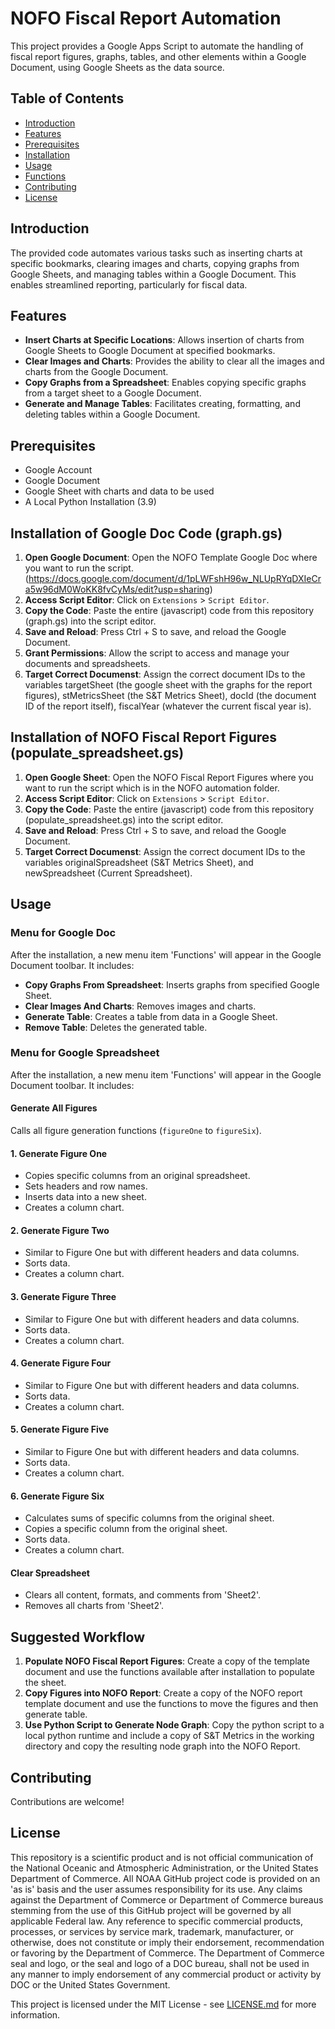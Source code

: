# NOFO Fiscal Report Automation

This project provides a Google Apps Script to automate the handling of fiscal report figures, graphs, tables, and other elements within a Google Document, using Google Sheets as the data source.

## Table of Contents

- [Introduction](#introduction)
- [Features](#features)
- [Prerequisites](#prerequisites)
- [Installation](#installation)
- [Usage](#usage)
- [Functions](#functions)
- [Contributing](#contributing)
- [License](#license)

## Introduction

The provided code automates various tasks such as inserting charts at specific bookmarks, clearing images and charts, copying graphs from Google Sheets, and managing tables within a Google Document. This enables streamlined reporting, particularly for fiscal data.

## Features

- **Insert Charts at Specific Locations**: Allows insertion of charts from Google Sheets to Google Document at specified bookmarks.
- **Clear Images and Charts**: Provides the ability to clear all the images and charts from the Google Document.
- **Copy Graphs from a Spreadsheet**: Enables copying specific graphs from a target sheet to a Google Document.
- **Generate and Manage Tables**: Facilitates creating, formatting, and deleting tables within a Google Document.

## Prerequisites

- Google Account
- Google Document
- Google Sheet with charts and data to be used
- A Local Python Installation (3.9)

## Installation of Google Doc Code (graph.gs)

1. **Open Google Document**: Open the NOFO Template Google Doc where you want to run the script. (https://docs.google.com/document/d/1pLWFshH96w_NLUpRYqDXIeCra5w96dM0WoKK8fvCyMs/edit?usp=sharing)
2. **Access Script Editor**: Click on `Extensions` > `Script Editor`.
3. **Copy the Code**: Paste the entire (javascript) code from this repository (graph.gs) into the script editor.
4. **Save and Reload**: Press Ctrl + S to save, and reload the Google Document.
5. **Grant Permissions**: Allow the script to access and manage your documents and spreadsheets.
6. **Target Correct Documenst**: Assign the correct document IDs to the variables targetSheet (the google sheet with the graphs for the report figures), stMetricsSheet (the S&T Metrics Sheet), docId (the document ID of the report itself), fiscalYear (whatever the current fiscal year is).

## Installation of NOFO Fiscal Report Figures (populate_spreadsheet.gs)
1. **Open Google Sheet**: Open the NOFO Fiscal Report Figures where you want to run the script which is in the NOFO automation folder.
2. **Access Script Editor**: Click on `Extensions` > `Script Editor`.
3. **Copy the Code**: Paste the entire (javascript) code from this repository (populate_spreadsheet.gs) into the script editor.
4. **Save and Reload**: Press Ctrl + S to save, and reload the Google Document.
5. **Target Correct Documenst**: Assign the correct document IDs to the variables originalSpreadsheet (S&T Metrics Sheet), and newSpreadsheet (Current Spreadsheet).

## Usage

### Menu for Google Doc

After the installation, a new menu item 'Functions' will appear in the Google Document toolbar. It includes:

- **Copy Graphs From Spreadsheet**: Inserts graphs from specified Google Sheet.
- **Clear Images And Charts**: Removes images and charts.
- **Generate Table**: Creates a table from data in a Google Sheet.
- **Remove Table**: Deletes the generated table.

### Menu for Google Spreadsheet

After the installation, a new menu item 'Functions' will appear in the Google Document toolbar. It includes:

#### Generate All Figures
Calls all figure generation functions (`figureOne` to `figureSix`).

#### 1. Generate Figure One

- Copies specific columns from an original spreadsheet.
- Sets headers and row names.
- Inserts data into a new sheet.
- Creates a column chart.

#### 2. Generate Figure Two

- Similar to Figure One but with different headers and data columns.
- Sorts data.
- Creates a column chart.

#### 3. Generate Figure Three

- Similar to Figure One but with different headers and data columns.
- Sorts data.
- Creates a column chart.

#### 4. Generate Figure Four

- Similar to Figure One but with different headers and data columns.
- Sorts data.
- Creates a column chart.

#### 5. Generate Figure Five

- Similar to Figure One but with different headers and data columns.
- Sorts data.
- Creates a column chart.

#### 6. Generate Figure Six

- Calculates sums of specific columns from the original sheet.
- Copies a specific column from the original sheet.
- Sorts data.
- Creates a column chart.

#### Clear Spreadsheet
  - Clears all content, formats, and comments from 'Sheet2'.
  - Removes all charts from 'Sheet2'.

## Suggested Workflow
1. **Populate NOFO Fiscal Report Figures**: Create a copy of the template document and use the functions available after installation to populate the sheet.
2. **Copy Figures into NOFO Report**: Create a copy of the NOFO report template document and use the functions to move the figures and then generate table.
3. **Use Python Script to Generate Node Graph**: Copy the python script to a local python runtime and include a copy of S&T Metrics in the working directory and copy the resulting node graph into the NOFO Report.

## Contributing

Contributions are welcome!

## License

This repository is a scientific product and is not official communication of the National Oceanic and Atmospheric Administration, or the United States Department of Commerce. All NOAA GitHub project code is provided on an 'as is' basis and the user assumes responsibility for its use. Any claims against the Department of Commerce or Department of Commerce bureaus stemming from the use of this GitHub project will be governed by all applicable Federal law. Any reference to specific commercial products, processes, or services by service mark, trademark, manufacturer, or otherwise, does not constitute or imply their endorsement, recommendation or favoring by the Department of Commerce. The Department of Commerce seal and logo, or the seal and logo of a DOC bureau, shall not be used in any manner to imply endorsement of any commercial product or activity by DOC or the United States Government.

This project is licensed under the MIT License - see [LICENSE.md](LICENSE.md) for more information.
